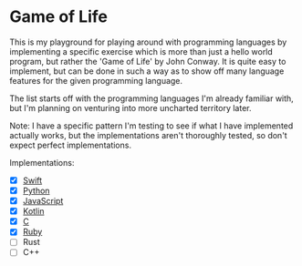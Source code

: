 # Game of Life

This is my playground for playing around with programming languages by implementing a specific exercise which is more than just a hello world program, but rather the 'Game of Life' by John Conway. It is quite easy to implement, but can be done in such a way as to show off many language features for the given programming language.

The list starts off with the programming languages I'm already familiar with, but I'm planning on venturing into more uncharted territory later.

Note: I have a specific pattern I'm testing to see if what I have implemented actually works, but the implementations aren't thoroughly tested, so don't expect perfect implementations.

Implementations:

- [x] [Swift](Swift/)
- [x] [Python](Python/)
- [x] [JavaScript](JavaScript/)
- [x] [Kotlin](KotlinGameOfLife/)
- [x] [C](C/)
- [x] [Ruby](Ruby/)
- [ ] Rust
- [ ] C++
